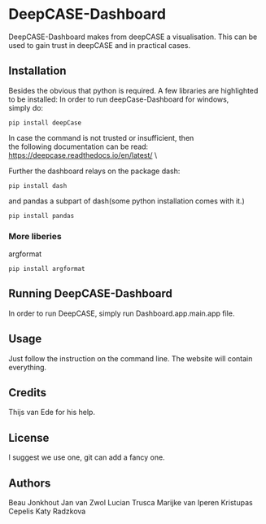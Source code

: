 # DeepCASE-Dashboard
DeepCASE-Dashboard makes from deepCASE a visualisation.
This can be used to gain trust in deepCASE and in practical cases.
## Installation
Besides the obvious that python is required.
A few libraries are highlighted to be installed:
In order to run deepCase-Dashboard for windows,\
simply do:
```
pip install deepCase
```
In case the command is not trusted or insufficient, then\
the following documentation can be read:\
https://deepcase.readthedocs.io/en/latest/ \

Further the dashboard relays on the package dash:
```
pip install dash
```
and pandas a subpart of dash(some python installation comes with it.)
```
pip install pandas
```
### More liberies
argformat
```
pip install argformat
```
## Running DeepCASE-Dashboard
In order to run DeepCASE, simply run 
Dashboard.app.main.app file.

## Usage
Just follow the instruction on the command line.
The website will contain everything.

## Credits
Thijs van Ede for his help.

## License
I suggest we use one, git can add a fancy one.

## Authors
Beau Jonkhout
Jan van Zwol
Lucian Trusca
Marijke van Iperen
Kristupas Cepelis
Katy Radzkova
